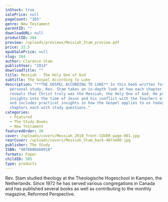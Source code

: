 ```yaml
---
inStock: true
salePrice: null
pageCount: "305"
genre: New Testament
parentID: ""
downloadURL: null
productID: 284
preview: /uploads/previews/Messiah_Stam_preview.pdf
price: 22.5
epubSalePrice: null
slug: 284
author: Clarence Stam
publishYear: "2014"
downloadTitle: ""
title: Messiah - The Holy One of God
subtitle: The Gospel According to Luke
description: "**THE GOSPEL ACCORDING TO LUKE** In this book written for group or
  personal study, Rev. Stam takes an in-depth look at how each chapter of Luke
  reveals that Christ truly was the Messiah, the Holy One of God. He provides
  insights into the time of Jesus and his conflict with the Teachers of the Law
  and includes practical insights in how the Gospel applies to us today. 24
  chapters each with study questions."
categories:
  - Featured
  - The Study Books
  - New Testament
featuredOrder: 20
cover: /uploads/covers/Messiah_2018_front-COVER-page-001.jpg
rearCover: /uploads/covers/Messiah_Stam_back-407x600.jpg
publisher: The Study
ISBN: "9870886660918"
formats: Paper
childID: 505
type: products
---
```

Rev. Stam studied theology at the Theologische Hogeschool in Kampen, the Netherlands. Since 1972 he has served various congregations in Canada and has published several books as well as contributing to the monthly magazine, Reformed Perspective.
